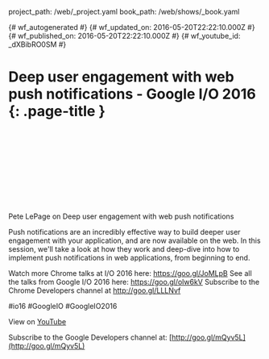project_path: /web/_project.yaml
book_path: /web/shows/_book.yaml

{# wf_autogenerated #}
{# wf_updated_on: 2016-05-20T22:22:10.000Z #}
{# wf_published_on: 2016-05-20T22:22:10.000Z #}
{# wf_youtube_id: _dXBibRO0SM #}

# Deep user engagement with web push notifications - Google I/O 2016 {: .page-title }


<div class="video-wrapper">
  <iframe class="devsite-embedded-youtube-video" data-video-id="_dXBibRO0SM"
          data-autohide="1" data-showinfo="0" frameborder="0" allowfullscreen>
  </iframe>
</div>

Pete LePage on Deep user engagement with web push notifications

Push notifications are an incredibly effective way to build deeper user engagement with your application, and are now available on the web. In this session, we&#x27;ll take a look at how they work and deep-dive into how to implement push notifications in web applications, from beginning to end.

Watch more Chrome talks at I/O 2016 here: https://goo.gl/JoMLpB 
See all the talks from Google I/O 2016 here: https://goo.gl/olw6kV
Subscribe to the Chrome Developers channel at http://goo.gl/LLLNvf 

#io16 #GoogleIO #GoogleIO2016

View on [YouTube](https://youtu.be/_dXBibRO0SM)

Subscribe to the Google Developers channel at: [http://goo.gl/mQyv5L](http://goo.gl/mQyv5L)

